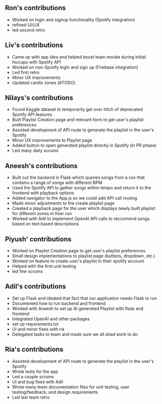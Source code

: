 ## Ron's contributions
- Worked on login and signup functionality (Spotify integration)
- refined UI/UX
- led second retro

## Liv's contributions
- Came up with app idea and helped boost team morale during initial hiccups with Spotify API
- Worked on non-Spotify login and sign up (Firebase integration)
- Led first retro
- Minor UX improvements
- Updated cardio zones (#TODO)

## Nilays's contributions
- Found Kaggle dataset to temporarily get over hitch of deprecated Spotify API features
- Built Playlist Creation page and relevant form to get user's playlist preferences
- Assisted development of API route to generate the playlist in the user's Spotify
- Minor UX improvements to Playlist page
- Added button to open generated playlist directly in Spotify (in PR phase)
- Led many daily scrums


## Aneesh's contributions
- Built out the backend in Flask which queries songs from a csv that contains a range of songs with different BPM
- Used the Spotify API to gather songs within tempo and return it to the frontend with playback options
- Added navigator to the App.js so we could add API call routing
- Made minor adjustments to the create playlist page 
- Created a playback page for the user which displays newly built playlist for different zones in thier run
- Worked with Adil to implement OpenAI API calls to reccomend songs based on text based descriptions

## Piyush' contributions
- Worked on Playlist Creation page to get user's playlist preferences
- Small design implementations to playlist page (buttons, dropdown, etc.)
- Worked on feature to create user's playlist in their spotify account
- Helped with the first unit testing  
- led few scrums

## Adil's contributions
- Set up Flask and ideated that fact that our application needs Flask to run
- Documented how to run backend and frontend
- Worked with Aneesh to set up AI generated Playlist with flask and frontend
- Integrated OpenAI and other packages
- set up requirements.txt
- UI and minor fixes with ria
- Delegated tasks to team and made sure we all ahad work to do

## Ria's contributions
- Assisted development of API route to generate the playlist in the user's Spotify
- Wrote tests for the app
- Led a couple scrums
- UI and bug fixes with Adil
- Wrote many team documentation files for unit testing, user testing/feedback, and design requirements
- Led last team retro
